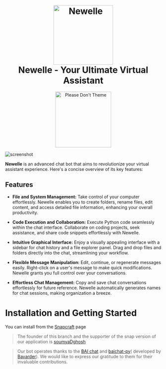 <h1 align="center">
  <img src="https://raw.githubusercontent.com/qwersyk/Newelle/master/data/icons/hicolor/scalable/apps/io.github.qwersyk.Newelle.svg" alt="Newelle" width="192" height="192"/>
  <br>
  Newelle - Your Ultimate Virtual Assistant
</h1>
<p align="center">
<a href="https://stopthemingmy.app">
    <img width="180" alt="Please Don't Theme" src="https://stopthemingmy.app/badge.svg"/>
  </a>
  <br>
</p>

![screenshot](https://raw.githubusercontent.com/qwersyk/Newelle/master/data/screenshots/screenshot1.png)

**Newelle** is an advanced chat bot that aims to revolutionize your virtual assistant experience. Here's a concise overview of its key features:

## Features

- **File and System Management:** Take control of your computer effortlessly. Newelle enables you to create folders, rename files, edit content, and access detailed file information, enhancing your overall productivity.

- **Code Execution and Collaboration:** Execute Python code seamlessly within the chat interface. Collaborate on coding projects, seek assistance, and share code snippets effortlessly with Newelle.

- **Intuitive Graphical Interface:** Enjoy a visually appealing interface with a sidebar for chat history and a file explorer panel. Drag and drop files and folders directly into the chat, streamlining your workflow.

- **Flexible Message Manipulation:** Edit, continue, or regenerate messages easily. Right-click on a user's message to make quick modifications. Newelle grants you full control over your conversations.

- **Effortless Chat Management:** Copy and save chat conversations effortlessly for future reference. Newelle automatically generates names for chat sessions, making organization a breeze.

# Installation and Getting Started

You can install from the [Snapcraft](https://snapcraft.io/newelle) page

> The founder of this branch and the supporter of the snap version of our application is [soumyaDghosh](https://github.com/soumyaDghosh)

> Our bot operates thanks to the [BAI chat](https://chatbot.theb.ai/) and [baichat-py](https://github.com/Bavarder/baichat-py)( developed by [Bavarder](https://bavarder.codeberg.page/)). We would like to express our gratitude to them for their invaluable contributions.
